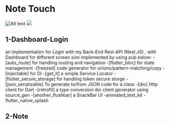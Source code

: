 # Note Touch

![Alt text](./controllers_brief.svg)
<img src="./controllers_brief.svg">

## 1-Dashboard-Login
an implementation for Login with my Back-End Rest-API (Nest.JS) , with Dashboard for different screen size
implemented by using pub below:
-[auto_route] for handling routing and navigation 
-[flutter_bloc] for state management
-[freezed] code generator for unions/pattern-matching/copy
-[injectable] for DI
-[get_it] a simple Service Locator
-[flutter_secure_storage] for handling token secure storge
-[json_serializable] To generate to/from JSON code for a class
-[dio]  Http client for Dart
-[retrofit] a type conversion dio client generator using source_gen 
-[another_flushbar] a SnackBar UI
-animated_text_kit
-flutter_native_splash

## 2-Note
